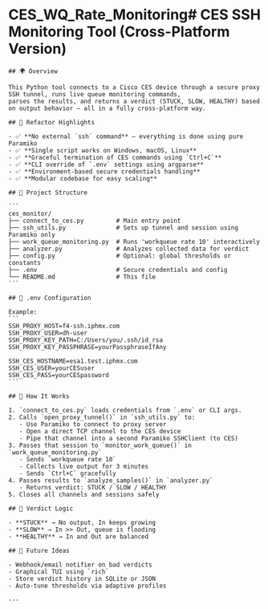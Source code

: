 # CES_WQ_Rate_Monitoring# CES SSH Monitoring Tool (Cross-Platform Version)

    ## 🌍 Overview

    This Python tool connects to a Cisco CES device through a secure proxy SSH tunnel, runs live queue monitoring commands,
    parses the results, and returns a verdict (STUCK, SLOW, HEALTHY) based on output behavior — all in a fully cross-platform way.

    ## 🔄 Refactor Highlights

    - ✅ **No external `ssh` command** — everything is done using pure Paramiko
    - ✅ **Single script works on Windows, macOS, Linux**
    - ✅ **Graceful termination of CES commands using `Ctrl+C`**
    - ✅ **CLI override of `.env` settings using argparse**
    - ✅ **Environment-based secure credentials handling**
    - ✅ **Modular codebase for easy scaling**

    ## 📁 Project Structure

    ```
    ces_monitor/
    ├── connect_to_ces.py         # Main entry point
    ├── ssh_utils.py              # Sets up tunnel and session using Paramiko only
    ├── work_queue_monitoring.py  # Runs 'workqueue rate 10' interactively
    ├── analyzer.py               # Analyzes collected data for verdict
    ├── config.py                 # Optional: global thresholds or constants
    ├── .env                      # Secure credentials and config
    └── README.md                 # This file
    ```

    ## 🔐 .env Configuration

    Example:
    ```
    SSH_PROXY_HOST=f4-ssh.iphmx.com
    SSH_PROXY_USER=dh-user
    SSH_PROXY_KEY_PATH=C:/Users/you/.ssh/id_rsa
    SSH_PROXY_KEY_PASSPHRASE=yourPassphraseIfAny

    SSH_CES_HOSTNAME=esa1.test.iphmx.com
    SSH_CES_USER=yourCESuser
    SSH_CES_PASS=yourCESpassword
    ```

    ## 🧠 How It Works

    1. `connect_to_ces.py` loads credentials from `.env` or CLI args.
    2. Calls `open_proxy_tunnel()` in `ssh_utils.py` to:
       - Use Paramiko to connect to proxy server
       - Open a direct TCP channel to the CES device
       - Pipe that channel into a second Paramiko SSHClient (to CES)
    3. Passes that session to `monitor_work_queue()` in `work_queue_monitoring.py`
       - Sends `workqueue rate 10`
       - Collects live output for 3 minutes
       - Sends `Ctrl+C` gracefully
    4. Passes results to `analyze_samples()` in `analyzer.py`
       - Returns verdict: STUCK / SLOW / HEALTHY
    5. Closes all channels and sessions safely

    ## 🚦 Verdict Logic

    - **STUCK** → No output, In keeps growing
    - **SLOW** → In >> Out, queue is flooding
    - **HEALTHY** → In and Out are balanced

    ## 🚀 Future Ideas

    - Webhook/email notifier on bad verdicts
    - Graphical TUI using `rich`
    - Store verdict history in SQLite or JSON
    - Auto-tune thresholds via adaptive profiles

    ---
